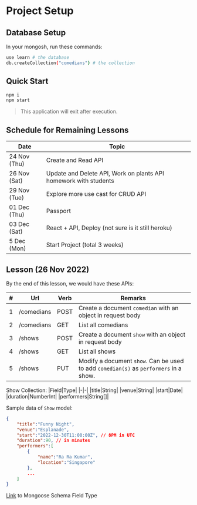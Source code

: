 
# Project Setup 

## Database Setup

In your mongosh, run these commands:

```sh
use learn # the database
db.createCollection("comedians") # the collection
```

## Quick Start

```sh
npm i
npm start
```

> This application will exit after execution.

## Schedule for Remaining Lessons

|Date|Topic|
|-|-|
|24 Nov (Thu) |Create and Read API|
|26 Nov (Sat) |Update and Delete API, Work on plants API homework with students|
|29 Nov (Tue) |Explore more use cast for CRUD API|
|01 Dec (Thu) |Passport|
|03 Dec (Sat) |React + API, Deploy (not sure is it still heroku)|
|5 Dec (Mon) |Start Project (total 3 weeks)|

## Lesson (26 Nov 2022)

By the end of this lesson, we would have these APIs:

|#|Url|Verb|Remarks|
|-|-|-|-|
|1|/comedians|POST|Create a document `comedian` with an object in request body|
|2|/comedians|GET|List all comedians|
|3|/shows|POST|Create a document `show` with an object in request body|
|4|/shows|GET|List all shows|
|5|/shows|PUT|Modify a document `show`. Can be used to add `comedian(s)` as `performers` in a show.|

Show Collection:
|Field|Type|
|-|-|
|title|String|
|venue|String|
|start|Date|
|duration|NumberInt|
|performers|String[]|

Sample data of `Show` model:

```json
{
    "title":"Funny Night",
    "venue":"Esplanade",
    "start":"2022-12-30T11:00:00Z", // 8PM in UTC
    "duration":90, // in minutes
    "performers":[
        {
            "name":"Ra Ra Kumar",
            "location":"Singapore"
        },
        ...
    ]
}
```

[Link](https://mongoosejs.com/docs/schematypes.html) to Mongoose Schema Field Type